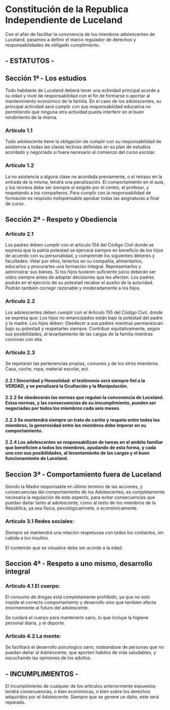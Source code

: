 # Constitución de la Republica Independiente de Luceland

Con el afán de facilitar la convivencia de los miembros adolescentes de Luceland, pasamos a definir el marco regulador de derechos y responsabilidades de obligado cumplimiento.

## - ESTATUTOS - 

## Sección 1ª - Los estudios

Todo habitante de Luceland deberá tener una actividad principal acorde a su edad y nivel de responsabilidad con el fin de formarse o aportar al mantenimiento económico de la familia. En el caso de los adolescentes, su principal actividad será cumplir con sus responsabilidad educativa no permitiendo que ninguna otra actividad pueda interferir en el buen rendimiento de la misma.

### Artículo 1.1

Todo adolescente tiene la obligación de cumplir con su responsabilidad de asistencia a todas las clases lectivas definidas en su plan de estudios acordado y negociado si fuera necesario al comienzo del curso escolar.

### Artículo 1.2

La no asistencia a alguna clase no acordada previamente, o el retraso en la entrada de la misma, tendrá una penalización.
El comportamiento en el aula, y los recreos debe ser siempre el exigido por el centro, el profesor, y respetando a los compañeros.
Para cumplir con la responsabilidad de formación es requisito indispensable aprobar todas las asignaturas a final de curso.

## Sección 2ª - Respeto y Obediencia

### Artículo 2.1 

Los padres deben cumplir con el artículo 154 del Código Civil donde se expresa que la patria potestad se ejercerá siempre en beneficio de los hijos de acuerdo con su personalidad, y comprende los siguientes deberes y facultades:
Velar por ellos, tenerlos en su compañía, alimentarlos, educarlos y procurarles una formación integral.
Representarlos y administrar sus bienes.
Si los hijos tuvieren suficiente juicio deberán ser oídos siempre antes de adoptar decisiones que les afecten.
Los padres podrán en el ejercicio de su potestad recabar el auxilio de la autoridad. Podrán también corregir razonable y moderadamente a los hijos.

### Artículo 2.2 

Los adolescentes deben cumplir con el Articulo 155 del Código Civil, donde se expresa que: Los hijos no emancipados están bajo la potestad del padre y la madre. Los hijos deben: Obedecer a sus padres mientras permanezcan bajo su potestad y respetarles siempre. Contribuir equitativamente, según sus posibilidades, al levantamiento de las cargas de la familia mientras convivan con ella.

### Artículo 2.3

Se repetarán las pertenencias propias, comunes y de los otros miembros. Casa, coche, ropa, material escolar, ect.

#### 2.2.1 Sinceridad y Honestidad: el testimonio será siempre fiel a la VERDAD, y se penalizará la Ocultación y la Manipulación.

#### 2.2.2 Se obedecerán las normas que regulan la convovencia de Luceland. Estas normas, y las consecuencias de su imcumplimiento, pueden ser negociadas por todos los miembros cada seis meses.

#### 2.2.3 Se mantendrá siempre un trato de cariño y respeto entre todos los miembros, la generosidad entre los miembros debe imperar en su comportamiento.

#### 2.2.4 Los adolescentes se responsabilizan de tareas en el ambito familiar que beneficien a todos los miembros, ayudando de esta forma, y cada uno con sus posibilidades, al levantamiento de las cargas y el buen funcionamiento de Luceland.

## Seccion 3ª - Comportamiento fuera de Luceland

Siendo la Madre responsable en último termino de las acciones, y consecuencias del comportamiento de los Adolescentes, es completamente necesaria la regulación de este aspecto, para evitar consecuencias que puedan dañar tanto al adolescente, como al resto de los miembros de la República, ya sea física, psicológicamnete, o económicamente.

### Artículo 3.1 Redes sociales: 

Siempre se mantendrá una relación respetuosa con todos los contactos, sin cabida a los insultos. 

El contenido que se visualice debe ser acorde a la edad.

## Seccion 4ª - Respeto a uno  mismo, desarrollo integral

### Artículo 4.1 El cuerpo:

El consumo de drogas está completamente prohibido, ya que no solo impide el correcto comportamiento y desarrollo sino que tambien afecta enormemente al futuro del adolescente. 

Se cuidará el cuerpo para mantenerlo sano, lo que incluye la higiene personal diaria, y el deporte.

### Artículo 4.2 La mente:

Se facilitará el desarrollo psicologico sano, rodeandose de personas que no puedan dañar al Adolescente, que aporten habitos de vida saludables, y escuchando las opiniones de los adultos. 

## - INCUMPLIMIENTOS - 

El incumplimiento de cualquier de los articulos anteriormente expuestos tendrá consecuencias, o bien económicas, o bien sobre los derechos adquiridos por el Adolescente.
Siempre que se genere un daño, este será reparado.

